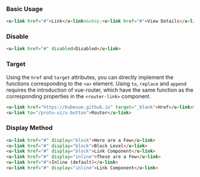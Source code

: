 ### Basic Usage

``` html
<u-link href="#">Link</u-link>&nbsp;<u-link href="#">View Details</u-link>
```

### Disable

``` html
<u-link href="#" disabled>Disabled</u-link>
```

### Target

Using the `href` and `target` attributes, you can directly implement the functions corresponding to the `<a>` element. Using `to`, `replace` and `append` requires the introduction of vue-router, which have the same function as the corresponding properties in the `<router-link>` component.

``` html
<u-link href="https://kubevue.github.io" target="_blank">Href</u-link>&nbsp;
<u-link to="/proto-ui/u-button">Router</u-link>
```

### Display Method

``` html
<u-link href="#" display="block">Here are a Few</u-link>
<u-link href="#" display="block">Block Level</u-link>
<u-link href="#" display="block">Link Component</u-link>
<u-link href="#" display="inline">These are a Few</u-link>
<u-link href="#">Inline (default)</u-link>
<u-link href="#" display="inline">Link Component</u-link>
```
